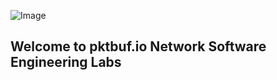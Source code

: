 ![Image](https://github.com/weqaar/pktbuf.github.io/blob/master/images/logo.png)


##   Welcome to **pktbuf.io Network Software Engineering Labs**

